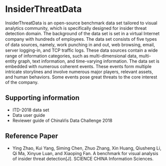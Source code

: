 # InsiderThreatData

InsiderThreatData is an open-source benchmark data set tailored to visual analytics community, which is specifically designed for insider threat detection domain. The background of the data set is set in a virtual Internet company with hundreds of employees. The data set consists of ﬁve types of data sources, namely, work punching in and out, web browsing, email, server logging-in, and TCP traﬃc logs. These data sources contain a wide range of information categories, such as multi-dimensional data, multi-entity graph, text information, and time-varying information. The data set is embedded with numerous coherent events. These events form multiple intricate storylines and involve numerous major players, relevant assets, and human behaviors. Some events pose great threats to the core interest of the company.



## Supporting information

* ITD-2018 data set
* Data user guide
* Reviewer guide of ChinaVis Data Challenge 2018



## Reference Paper

* Ying Zhao, Kui Yang, Siming Chen, Zhuo Zhang, Xin Huang, Qiusheng Li, Qi Ma, Xinyue Luan, and Xiaoping Fan. A benchmark for visual analysis of insider threat detection[J]. SCIENCE CHINA Information Sciences.



